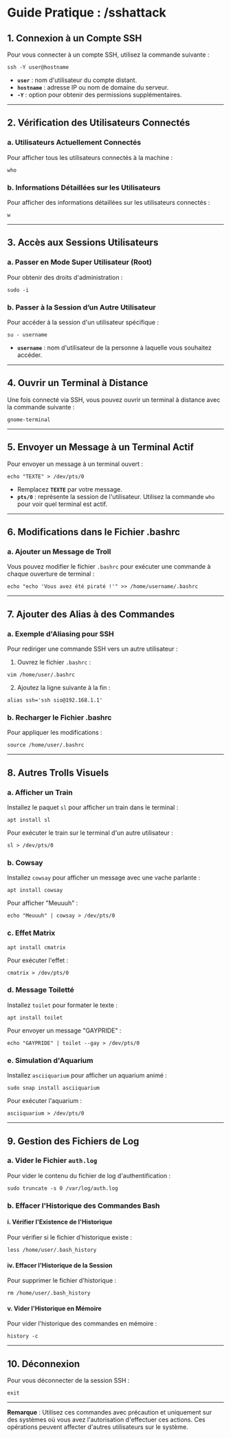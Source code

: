 # Guide Pratique : /sshattack

## 1. Connexion à un Compte SSH
Pour vous connecter à un compte SSH, utilisez la commande suivante :  
```
ssh -Y user@hostname
```
- **`user`** : nom d'utilisateur du compte distant.
- **`hostname`** : adresse IP ou nom de domaine du serveur.
- **`-Y`** : option pour obtenir des permissions supplémentaires.

---

## 2. Vérification des Utilisateurs Connectés
### a. Utilisateurs Actuellement Connectés
Pour afficher tous les utilisateurs connectés à la machine :  
```
who
```

### b. Informations Détaillées sur les Utilisateurs
Pour afficher des informations détaillées sur les utilisateurs connectés :  
```
w
```

---

## 3. Accès aux Sessions Utilisateurs
### a. Passer en Mode Super Utilisateur (Root)
Pour obtenir des droits d'administration :  
```
sudo -i
```

### b. Passer à la Session d’un Autre Utilisateur
Pour accéder à la session d'un utilisateur spécifique :  
```
su - username
```
- **`username`** : nom d'utilisateur de la personne à laquelle vous souhaitez accéder.

---

## 4. Ouvrir un Terminal à Distance
Une fois connecté via SSH, vous pouvez ouvrir un terminal à distance avec la commande suivante :  
```
gnome-terminal
```

---

## 5. Envoyer un Message à un Terminal Actif
Pour envoyer un message à un terminal ouvert :  
```
echo "TEXTE" > /dev/pts/0
```
- Remplacez **`TEXTE`** par votre message.
- **`pts/0`** : représente la session de l'utilisateur. Utilisez la commande `who` pour voir quel terminal est actif.

---

## 6. Modifications dans le Fichier .bashrc
### a. Ajouter un Message de Troll
Vous pouvez modifier le fichier `.bashrc` pour exécuter une commande à chaque ouverture de terminal :  
```
echo "echo 'Vous avez été piraté !'" >> /home/username/.bashrc
```

---

## 7. Ajouter des Alias à des Commandes
### a. Exemple d'Aliasing pour SSH
Pour rediriger une commande SSH vers un autre utilisateur :  
1. Ouvrez le fichier `.bashrc` :  
```
vim /home/user/.bashrc
```
2. Ajoutez la ligne suivante à la fin :  
```
alias ssh='ssh sio@192.168.1.1'
```

### b. Recharger le Fichier .bashrc
Pour appliquer les modifications :  
```
source /home/user/.bashrc
```

---

## 8. Autres Trolls Visuels
### a. Afficher un Train
Installez le paquet `sl` pour afficher un train dans le terminal :  
```
apt install sl
```
Pour exécuter le train sur le terminal d'un autre utilisateur :  
```
sl > /dev/pts/0
```

### b. Cowsay
Installez `cowsay` pour afficher un message avec une vache parlante :  
```
apt install cowsay
```
Pour afficher "Meuuuh" :  
```
echo "Meuuuh" | cowsay > /dev/pts/0
```

### c. Effet Matrix
```
apt install cmatrix
```
Pour exécuter l'effet :  
```
cmatrix > /dev/pts/0
```

### d. Message Toiletté
Installez `toilet` pour formater le texte :  
```
apt install toilet
```
Pour envoyer un message "GAYPRIDE" :  
```
echo "GAYPRIDE" | toilet --gay > /dev/pts/0
```

### e. Simulation d'Aquarium
Installez `asciiquarium` pour afficher un aquarium animé :  
```
sudo snap install asciiquarium
```
Pour exécuter l'aquarium :  
```
asciiquarium > /dev/pts/0
```

---

## 9. Gestion des Fichiers de Log
### a. Vider le Fichier `auth.log`
Pour vider le contenu du fichier de log d'authentification :  
```
sudo truncate -s 0 /var/log/auth.log
```

### b. Effacer l'Historique des Commandes Bash
#### i. Vérifier l'Existence de l'Historique
Pour vérifier si le fichier d'historique existe :  
```
less /home/user/.bash_history
```


#### iv. Effacer l'Historique de la Session
Pour supprimer le fichier d'historique :  
```
rm /home/user/.bash_history
```

#### v. Vider l'Historique en Mémoire
Pour vider l'historique des commandes en mémoire :  
```
history -c
```

---

## 10. Déconnexion
Pour vous déconnecter de la session SSH :  
```
exit
```
---

**Remarque** : Utilisez ces commandes avec précaution et uniquement sur des systèmes où vous avez l'autorisation d'effectuer ces actions. Ces opérations peuvent affecter d'autres utilisateurs sur le système.
